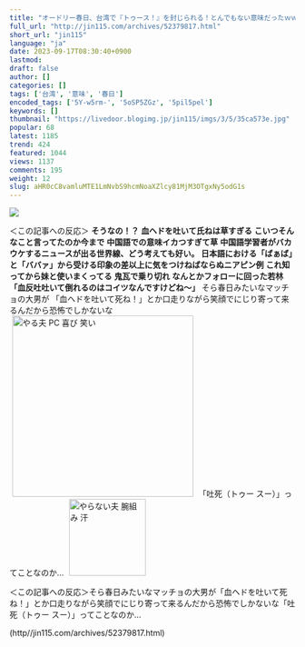 ```yaml
---
title: "オードリー春日、台湾で『トゥース！』を封じられる！とんでもない意味だったｗｗｗｗ "
full_url: "http://jin115.com/archives/52379817.html"
short_url: "jin115"
language: "ja"
date: 2023-09-17T08:30:40+0900
lastmod: 
draft: false
author: []
categories: []
tags: ['台湾', '意味', '春日']
encoded_tags: ['5Y-w5rm-', '5oSP5ZGz', '5pil5pel']
keywords: []
thumbnail: "https://livedoor.blogimg.jp/jin115/imgs/3/5/35ca573e.jpg"
popular: 68
latest: 1185
trend: 424
featured: 1044
views: 1137
comments: 195
weight: 12
slug: aHR0cC8vamluMTE1LmNvbS9hcmNoaXZlcy81MjM3OTgxNy5odG1s
---
```


![](https://livedoor.blogimg.jp/jin115/imgs/3/5/35ca573e.jpg)

<div><a name='more'></a> ＜この記事への反応＞ <b>そうなの！？</b> <b>血ヘドを吐いて氏ねは草すぎる</b> <b>こいつそんなこと言ってたのか今まで</b> <b>中国語での意味イカつすぎて草</b> <b>中国語学習者がバカウケするニュースが出る世界線、どう考えても好い。</b> <b>日本語における「ばぁば」と「ババァ」から受ける印象の差以上に気をつけねばならぬニアピン例</b> <b>これ知ってから妹と使いまくってる</b> <b>鬼瓦で乗り切れ</b> <b>なんとかフォローに回った若林 「血反吐吐いて倒れるのはコイツなんですけどね〜」</b> そら春日みたいなマッチョの大男が 「血ヘドを吐いて死ね！」とか口走りながら笑顔でにじり寄って来るんだから恐怖でしかないな <img src='https//livedoor.blogimg.jp/jin115/imgs/1/0/1045dbfc.gif' alt='やる夫 PC 喜び 笑い' width='319' border='0' hspace='5' class='pict'> 「吐死（トゥー スー）」ってことなのか… <img src='https//livedoor.blogimg.jp/jin115/imgs/0/4/04ee80e6.gif' alt='やらない夫 腕組み 汗' width='135' border='0' hspace='5' class='pict'> <p>＜この記事への反応＞そら春日みたいなマッチョの大男が「血ヘドを吐いて死ね！」とか口走りながら笑顔でにじり寄って来るんだから恐怖でしかないな「吐死（トゥー スー）」ってことなのか…</p></div>

(http//jin115.com/archives/52379817.html)
